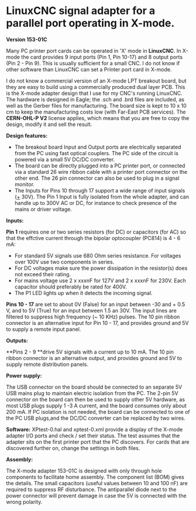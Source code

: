 # LinuxCNC signal adapter for a parallel port operating in X-mode.
**Version 153-01C**

Many PC printer port cards can be operated in 'X' mode in **LinuxCNC**.
In X-mode the card provides 9 input ports (Pin 1, Pin 10-17) and 8 output ports (Pin 2 - Pin 9). This is usually sufficient for a small CNC. I do not know if other software than LinuxCNC can set a Printer port card in X-mode.

I do not know a commercial version of an X-mode LPT breakout board, but they are easy to build using a commercially produced dual layer PCB. This is the X-mode adapter design that I use for my CNC's running LinuxCNC.
The hardware is designed in Eagle; the .sch and .brd files are included, as well
as the Gerber files for manufacturing. The board size is kept to 10 x 10 cm to keep the manufacturing costs low (with Far-East PCB services).
The **CERN-OHL-P V2** license applies, which means that you are free to copy the design, modify it and
sell the result.

**Design features:**

  * The breakout board Input and Output ports are electrically separated from the PC using fast optical couplers. The PC side of the circuit is powered via a small 5V DC/DC converter.
  * The board can be directly plugged into a PC printer port, or connected via a standard 26 wire ribbon cable with a printer port connector on the other end. The 26 pin connector can also be used to plug in a signal monitor.
  * The Inputs for Pins 10 through 17 support a wide range of input signals (<u>+</u> 30V). The Pin 1 Input is fully isolated from the whole adapter, and can handle up to 300V AC or DC, for instance to check presence of the mains or driver voltage.



**Inputs:**

**Pin 1** requires one or two series resistors (for DC) or capacitors (for AC) so that the effctive current through the bipolar optocoupler (PC814) is 4 - 6 mA:

* For standard 5V signals use 680 Ohm series resistance. For voltages over 100V use two components in series.
* For DC voltages make sure the power dissipation in the resistor(s) does not exceed their rating.
* For mains voltage use 2 x xxxnF for 127V and 2 x xxxnF for 230V. Each capacitor should preferably be rated for 400V.
* The P1 LED lights up when it detects the incoming signal.

**Pins 10 - 17** are set to about 0V (False) for an input between -30 and + 0.5 V, and to 5V (True) for an input between 1.5 an 30V. The input lines are filtered to suppress high frequency (~ 10 KHz) pulses. The 10 pin ribbon connector is an alternative input for Pin 10 - 17, and provides ground and 5V to supply a remote input panel.

**Outputs:**

**Pins 2 - 9 **drive 5V signals with a current up to 10 mA. The 10 pin ribbon connector is an alternative output, and provides ground and 5V to supply remote distribution panels.

**Power supply:**

The USB connector on the board should be connected to an separate 5V USB mains plug to maintain electric isolation from the PC. The 2-pin 5V connector on the board can then be used to supply other 5V hardware, as most USB plugs supply 1 -3 A current, and the board consumes only about 200 mA. If PC isolation is not needed, the board can be connected to one of the PC USB plugs,and the DC/DC converter can be replaced by two wires.

**Software:** XPtest-0.hal and xptest-0.xml provide a display of the X-mode adapter I/O ports and check / set their status. The test assumes that the adapter sits on the first printer port that the PC discovers. For cards that are discovered further on, change the settings in both files.

**Assembly:**

The X-mode adapter 153-01C is designed with only through hole components to facilitate home assembly. The component list (BOM) gives the details.
The small capacitors (useful values between 10 and 100 nF) are required to suppress RF disturbance.
The antiparallel diode next to the power connector will prevent damage in case the 5V is connected with the wrong polarity.
